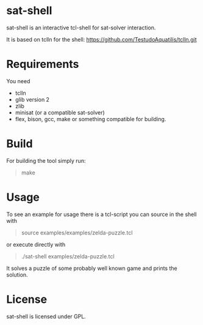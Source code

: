 # sat-shell

sat-shell is an interactive tcl-shell for sat-solver interaction.

It is based on tclln for the shell:
https://github.com/TestudoAquatilis/tclln.git

# Requirements

You need
- tclln
- glib version 2
- zlib
- minisat (or a compatible sat-solver)
- flex, bison, gcc, make or something compatible for building.

# Build

For building the tool simply run:

> make

# Usage

To see an example for usage there is a tcl-script you can source in the shell with

> source examples/examples/zelda-puzzle.tcl

or execute directly with

> ./sat-shell examples/zelda-puzzle.tcl

It solves a puzzle of some probably well known game and prints the solution.

# License

sat-shell is licensed under GPL.
